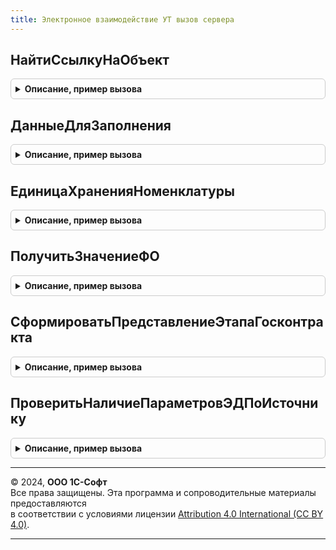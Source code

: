 ```yaml
---
title: Электронное взаимодействие УТ вызов сервера
---
```



## НайтиСсылкуНаОбъект
<details style="margin: 1em 0; padding: 0.5em; border: 1px solid #ccc; border-radius: 6px;">

<summary style="font-weight: bold; cursor: pointer;">Описание, пример вызова</summary>

```bsl

// Находит ссылку на объект ИБ по типу, ИД и дополнительным реквизитам.
//
// Параметры:
//  ТипОбъекта - Строка - идентификатор типа объекта, который необходимо найти;
//  ИДОбъекта - Строка - идентификатор объекта заданного типа;
//  ДополнительныеРеквизиты - Структура - набор дополнительных полей объекта для поиска;
//
Функция НайтиСсылкуНаОбъект(ТипОбъекта, Экспорт
```

Пример вызова
```bsl
Результат = ЭлектронноеВзаимодействиеУТВызовСервера.НайтиСсылкуНаОбъект(ТипОбъекта, );
```
</details>

## ДанныеДляЗаполнения
<details style="margin: 1em 0; padding: 0.5em; border: 1px solid #ccc; border-radius: 6px;">

<summary style="font-weight: bold; cursor: pointer;">Описание, пример вызова</summary>

```bsl

Функция ДанныеДляЗаполнения(НоменклатураКонтрагента) Экспорт
```

Пример вызова
```bsl
Результат = ЭлектронноеВзаимодействиеУТВызовСервера.ДанныеДляЗаполнения(НоменклатураКонтрагента) 
```
</details>

## ЕдиницаХраненияНоменклатуры
<details style="margin: 1em 0; padding: 0.5em; border: 1px solid #ccc; border-radius: 6px;">

<summary style="font-weight: bold; cursor: pointer;">Описание, пример вызова</summary>

```bsl

// Для указанной номенклатуры функция возвращает единицу хранения.
//
// Параметры:
//	Номенклатура - СправочникСсылка.Номенклатура - номенклатура, для которой необходимо получить единицу хранения.
//
// Возвращаемое значение:
//	СправочникСсылка.УпаковкиЕдиницыИзмерения - единица хранения.
//
Функция ЕдиницаХраненияНоменклатуры(Знач Номенклатура) Экспорт
```

Пример вызова
```bsl
Результат = ЭлектронноеВзаимодействиеУТВызовСервера.ЕдиницаХраненияНоменклатуры(Номенклатура) 
```
</details>

## ПолучитьЗначениеФО
<details style="margin: 1em 0; padding: 0.5em; border: 1px solid #ccc; border-radius: 6px;">

<summary style="font-weight: bold; cursor: pointer;">Описание, пример вызова</summary>

```bsl

// Возвращает значение ФО.
//
// Параметры:
//  НаименованиеФО - Строка - имя ФО, значение который необходимо получить.
//
// Возвращаемое значение:
//	Булево - значение функциональной опции.
//
Функция ПолучитьЗначениеФО(НаименованиеФО) Экспорт
```

Пример вызова
```bsl
Результат = ЭлектронноеВзаимодействиеУТВызовСервера.ПолучитьЗначениеФО(НаименованиеФО) 
```
</details>

## СформироватьПредставлениеЭтапаГосконтракта
<details style="margin: 1em 0; padding: 0.5em; border: 1px solid #ccc; border-radius: 6px;">

<summary style="font-weight: bold; cursor: pointer;">Описание, пример вызова</summary>

```bsl

// Формирует представление этапа госконтракта для отображения в формах документов.
//
// Параметры:
//  Данные - Структура - данные для формирования представления:
// * НомерСтроки - Число.
// * ДатаНачала - Дата.
// * ДатаОкончания - Дата.
//
// Возвращаемое значение:
//  Строка - Представление этапа
//
Функция СформироватьПредставлениеЭтапаГосконтракта(Данные) Экспорт
```

Пример вызова
```bsl
Результат = ЭлектронноеВзаимодействиеУТВызовСервера.СформироватьПредставлениеЭтапаГосконтракта(Данные) 
```
</details>

## ПроверитьНаличиеПараметровЭДПоИсточнику
<details style="margin: 1em 0; padding: 0.5em; border: 1px solid #ccc; border-radius: 6px;">

<summary style="font-weight: bold; cursor: pointer;">Описание, пример вызова</summary>

```bsl

// Предназначена для проверки наличия параметров ЭДО по ссылке на объект учета.
//
// Параметры:
//  Источник - ЛюбаяСсылка - документ или справочник источника.
//
// Возвращаемое значение:
//  Соответствие - Результат проверки.
//
Функция ПроверитьНаличиеПараметровЭДПоИсточнику(Источник) Экспорт
```

Пример вызова
```bsl
Результат = ЭлектронноеВзаимодействиеУТВызовСервера.ПроверитьНаличиеПараметровЭДПоИсточнику(Источник) 
```
</details>

---

© 2024, **ООО 1С-Софт**  
Все права защищены. Эта программа и сопроводительные материалы предоставляются  
в соответствии с условиями лицензии [Attribution 4.0 International (CC BY 4.0)](https://creativecommons.org/licenses/by/4.0/legalcode).

---
